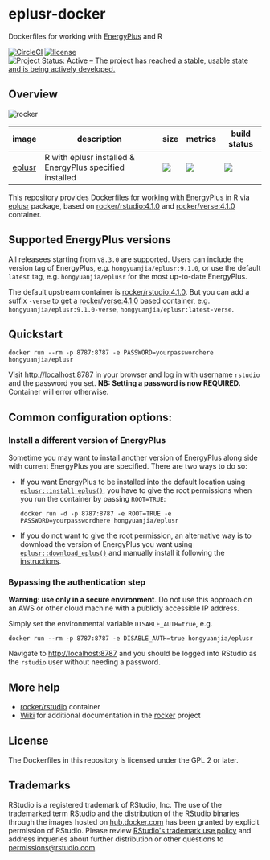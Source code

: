 # eplusr-docker

Dockerfiles for working with [EnergyPlus](https://energyplus.net/) and R

[![CircleCI](https://circleci.com/gh/hongyuanjia/eplusr-docker.svg?style=svg)](https://circleci.com/gh/hongyuanjia/eplusr-docker)
[![license](https://img.shields.io/badge/license-GPLv2-blue.svg)](https://opensource.org/licenses/GPL-2.0)
[![Project Status: Active – The project has reached a stable, usable state and is being actively developed.](http://www.repostatus.org/badges/latest/active.svg)](http://www.repostatus.org/#active)

## Overview

![rocker](https://avatars0.githubusercontent.com/u/9100160?v=3&s=200)

image                                                 | description                                              | size                                                                                                             | metrics                                                                                            | build status
----------------                                      | -----------------------------------------                | ------                                                                                                           | -------                                                                                            | --------------
[eplusr](https://hub.docker.com/r/hongyuanjia/eplusr) | R with eplusr installed & EnergyPlus specified installed | [![](https://images.microbadger.com/badges/image/hongyuanjia/eplusr.svg)](https://microbadger.com/images/hongyuanjia/eplusr) | [![](https://img.shields.io/docker/pulls/hongyuanjia/eplusr.svg)](https://hub.docker.com/r/hongyuanjia/eplusr) | [![](https://img.shields.io/docker/cloud/automated/hongyuanjia/eplusr.svg)](https://hub.docker.com/r/hongyuanjia/eplusr/builds)

This repository provides Dockerfiles for working with EnergyPlus in R
via [eplusr](https://cran.r-project.org/package=eplusr) package, based on
[rocker/rstudio:4.1.0](https://hub.docker.com/r/rocker/rstudio) and
[rocker/verse:4.1.0](https://hub.docker.com/r/rocker/verse) container.

## Supported EnergyPlus versions

All releasees starting from `v8.3.0` are supported. Users can include the
version tag of EnergyPlus, e.g.  `hongyuanjia/eplusr:9.1.0`, or use the default
`latest` tag, e.g. `hongyuanjia/eplusr` for the most up-to-date EnergyPlus.

The default upstream container is
[rocker/rstudio:4.1.0](https://hub.docker.com/r/rocker/rstudio). But you can
add a suffix `-verse` to get a
[rocker/verse:4.1.0](https://hub.docker.com/r/rocker/verse) based container,
e.g. `hongyuanjia/eplusr:9.1.0-verse`, `hongyuanjia/eplusr:latest-verse`.

## Quickstart

```
docker run --rm -p 8787:8787 -e PASSWORD=yourpasswordhere hongyuanjia/eplusr
```

Visit <http://localhost:8787> in your browser and log in with username `rstudio` and
the password you set. **NB: Setting a password is now REQUIRED.** Container
will error otherwise.

## Common configuration options:

### Install a different version of EnergyPlus

Sometime you may want to install another version of EnergyPlus along side with
current EnergyPlus you are specified. There are two ways to do so:

* If you want
  EnergyPlus to be installed into the default location using
  [`eplusr::install_eplus()`](https://hongyuanjia.github.io/eplusr/reference/install_eplus.html),
  you have to give the root permissions when you run the container by passing
  `ROOT=TRUE`:

  ```
  docker run -d -p 8787:8787 -e ROOT=TRUE -e PASSWORD=yourpasswordhere hongyuanjia/eplusr
  ```

* If you do not want to give the root permission, an alternative way is to
  download the version of EnergyPlus you want using
  [`eplusr::download_eplus()`](https://hongyuanjia.github.io/eplusr/reference/install_eplus.html)
  and manually install it following the
  [instructions](https://energyplus.net/installation-linux).

### Bypassing the authentication step

**Warning: use only in a secure environment**. Do not use this approach on an
AWS or other cloud machine with a publicly accessible IP address.

Simply set the environmental variable `DISABLE_AUTH=true`, e.g.

```
docker run --rm -p 8787:8787 -e DISABLE_AUTH=true hongyuanjia/eplusr
```

Navigate to <http://localhost:8787> and you should be logged into RStudio as
the `rstudio` user without needing a password.

## More help

* [rocker/rstudio](https://github.com/rocker-org/rocker-versioned/blob/master/rstudio/) container
* [Wiki](https://github.com/rocker-org/rocker/wiki) for additional documentation
  in the [rocker](https://github.com/rocker-org/rocker) project

## License

The Dockerfiles in this repository is licensed under the GPL 2 or later.

## Trademarks

RStudio is a registered trademark of RStudio, Inc. The use of the trademarked
term RStudio and the distribution of the RStudio binaries through the images
hosted on [hub.docker.com](https://registry.hub.docker.com/) has been granted by
explicit permission of RStudio. Please review [RStudio's trademark use
policy](http://www.rstudio.com/about/trademark/) and address inqueries about
further distribution or other questions to
[permissions@rstudio.com](emailto:permissions@rstudio.com).
